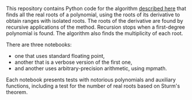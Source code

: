 ﻿﻿﻿﻿﻿This repository contains Python code for the  algorithm [described here](https://www.researchgate.net/publication/320864673_A_simple_algorithm_to_find_all_real_roots_of_a_polynomial) that finds all the real roots of a polynomial, using the roots of its derivative to obtain ranges with isolated roots. The roots of the derivative are found by recursive applications of the method. Recursion stops when a first-degree polynomial is found. The algorithm also finds the multiplicity of each root.There are three notebooks: - one that uses standard floating point, - another that is a verbose version of the first one,- and another uses arbitrary-precision arithmetic, using mpmath. Each notebook presents tests with notorious polynomials and auxiliary functions, including a test for the number of real roots based on Sturm's theorem.